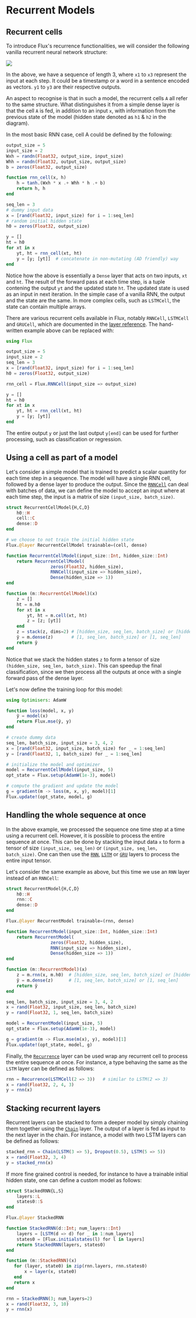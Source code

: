 # Recurrent Models

## Recurrent cells

To introduce Flux's recurrence functionalities, we will consider the following vanilla recurrent neural network structure:

![](../../assets/rnn-basic.png)

In the above, we have a sequence of length 3, where `x1` to `x3` represent the input at each step. It could be a timestamp or a word in a sentence encoded as vectors. `y1` to `y3` are their respective outputs.

An aspect to recognise is that in such a model, the recurrent cells `A` all refer to the same structure. What distinguishes it from a simple dense layer is that the cell `A` is fed, in addition to an input `x`, with information from the previous state of the model (hidden state denoted as `h1` & `h2` in the diagram).

In the most basic RNN case, cell A could be defined by the following: 

```julia
output_size = 5
input_size = 2
Wxh = randn(Float32, output_size, input_size)
Whh = randn(Float32, output_size, output_size)
b = zeros(Float32, output_size)

function rnn_cell(x, h)
    h = tanh.(Wxh * x .+ Whh * h .+ b)
    return h, h
end

seq_len = 3
# dummy input data
x = [rand(Float32, input_size) for i = 1:seq_len] 
# random initial hidden state
h0 = zeros(Float32, output_size) 

y = []
ht = h0
for xt in x
    yt, ht = rnn_cell(xt, ht)
    y = [y; [yt]]  # concatenate in non-mutating (AD friendly) way
end
```

Notice how the above is essentially a `Dense` layer that acts on two inputs, `xt` and `ht`.
The result of the forward pass at each time step, is a tuple contening the output `yt` and the updated state `ht`. The updated state is used as an input in next iteration. In the simple case of a vanilla RNN, the 
output and the state are the same. In more complex cells, such as `LSTMCell`, the state can contain multiple arrays.

There are various recurrent cells available in Flux, notably `RNNCell`, `LSTMCell` and `GRUCell`, which are documented in the [layer reference](../../reference/models/layers.md). The hand-written example above can be replaced with:

```julia
using Flux

output_size = 5
input_size = 2
seq_len = 3
x = [rand(Float32, input_size) for i = 1:seq_len] 
h0 = zeros(Float32, output_size) 

rnn_cell = Flux.RNNCell(input_size => output_size)

y = []
ht = h0
for xt in x
    yt, ht = rnn_cell(xt, ht)
    y = [y; [yt]]
end
```
The entire output `y` or just the last output `y[end]` can be used for further processing, such as classification or regression. 

## Using a cell as part of a model

Let's consider a simple model that is trained to predict a scalar quantity for each time step in a sequence. The model will have a single RNN cell, followed by a dense layer to produce the output.
Since the [`RNNCell`](@ref) can deal with batches of data, we can define the model to accept an input where
at each time step, the input is a matrix of size `(input_size, batch_size)`. 

```julia
struct RecurrentCellModel{H,C,D}
    h0::H
    cell::C
    dense::D
end

# we choose to not train the initial hidden state
Flux.@layer RecurrentCellModel trainable=(cell, dense) 

function RecurrentCellModel(input_size::Int, hidden_size::Int)
    return RecurrentCellModel(
                 zeros(Float32, hidden_size), 
                 RNNCell(input_size => hidden_size),
                 Dense(hidden_size => 1))
end

function (m::RecurrentCellModel)(x)
    z = []
    ht = m.h0
    for xt in x
        yt, ht = m.cell(xt, ht)
        z = [z; [yt]]
    end
    z = stack(z, dims=2) # [hidden_size, seq_len, batch_size] or [hidden_size, seq_len]
    ŷ = m.dense(z)       # [1, seq_len, batch_size] or [1, seq_len]
    return ŷ
end
```

Notice that we stack the hidden states `z` to form a tensor of size `(hidden_size, seq_len, batch_size)`. This can speedup the final classification, since we then process all the outputs at once with a single forward pass of the dense layer. 

Let's now define the training loop for this model:

```julia
using Optimisers: AdamW

function loss(model, x, y)
    ŷ = model(x)
    return Flux.mse(ŷ, y)
end

# create dummy data
seq_len, batch_size, input_size = 3, 4, 2
x = [rand(Float32, input_size, batch_size) for _ = 1:seq_len]
y = [rand(Float32, 1, batch_size) for _ = 1:seq_len]

# initialize the model and optimizer
model = RecurrentCellModel(input_size, 5)
opt_state = Flux.setup(AdamW(1e-3), model)

# compute the gradient and update the model
g = gradient(m -> loss(m, x, y), model)[1]
Flux.update!(opt_state, model, g)
```

## Handling the whole sequence at once

In the above example, we processed the sequence one time step at a time using a recurrent cell. However, it is possible to process the entire sequence at once. This can be done by stacking the input data `x` to form a tensor of size `(input_size, seq_len)` or `(input_size, seq_len, batch_size)`. 
One can then use the [`RNN`](@ref), [`LSTM`](@ref) or [`GRU`](@ref) layers to process the entire input tensor. 

Let's consider the same example as above, but this time we use an `RNN` layer instead of an `RNNCell`:

```julia
struct RecurrentModel{H,C,D}
    h0::H
    rnn::C
    dense::D
end

Flux.@layer RecurrentModel trainable=(rnn, dense)

function RecurrentModel(input_size::Int, hidden_size::Int)
    return RecurrentModel(
                 zeros(Float32, hidden_size), 
                 RNN(input_size => hidden_size),
                 Dense(hidden_size => 1))
end

function (m::RecurrentModel)(x)
    z = m.rnn(x, m.h0)  # [hidden_size, seq_len, batch_size] or [hidden_size, seq_len]
    ŷ = m.dense(z)      # [1, seq_len, batch_size] or [1, seq_len]
    return ŷ
end

seq_len, batch_size, input_size = 3, 4, 2
x = rand(Float32, input_size, seq_len, batch_size)
y = rand(Float32, 1, seq_len, batch_size)

model = RecurrentModel(input_size, 5)
opt_state = Flux.setup(AdamW(1e-3), model)

g = gradient(m -> Flux.mse(m(x), y), model)[1]
Flux.update!(opt_state, model, g)
```

Finally, the [`Recurrence`](@ref) layer can be used wrap any recurrent cell to process the entire sequence at once. For instance, a type behaving the same as the `LSTM` layer can be defined as follows:

```julia
rnn = Recurrence(LSTMCell(2 => 3))   # similar to LSTM(2 => 3)
x = rand(Float32, 2, 4, 3)
y = rnn(x)
```

## Stacking recurrent layers

Recurrent layers can be stacked to form a deeper model by simply chaining them together using the [`Chain`](@ref) layer. The output of a layer is fed as input to the next layer in the chain.
For instance, a model with two LSTM layers can be defined as follows:

```julia
stacked_rnn = Chain(LSTM(3 => 5), Dropout(0.5), LSTM(5 => 5))
x = rand(Float32, 3, 4)
y = stacked_rnn(x)
```

If more fine grained control is needed, for instance to have a trainable initial hidden state, one can define a custom model as follows: 

```julia
struct StackedRNN{L,S}
    layers::L
    states0::S
end

Flux.@layer StackedRNN

function StackedRNN(d::Int; num_layers::Int)
    layers = [LSTM(d => d) for _ in 1:num_layers]
    states0 = [Flux.initialstates(l) for l in layers]
    return StackedRNN(layers, states0)
end

function (m::StackedRNN)(x)
   for (layer, state0) in zip(rnn.layers, rnn.states0)
       x = layer(x, state0) 
   end
   return x
end

rnn = StackedRNN(3; num_layers=2)
x = rand(Float32, 3, 10)
y = rnn(x)
```

